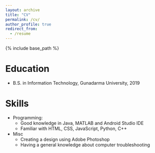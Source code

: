 ```yaml
---
layout: archive
title: "CV"
permalink: /cv/
author_profile: true
redirect_from:
  - /resume
---
```


{% include base_path %}

Education
======
* B.S. in Information Technology, Gunadarma University, 2019 

Skills
======
* Programming:
  * Good knowledge in Java, MATLAB and Android Studio IDE 
  * Familiar with HTML, CSS, JavaScript, Python, C++
* Misc
  * Creating a design using Adobe Photoshop
  * Having a general knowledge about computer troubleshooting

